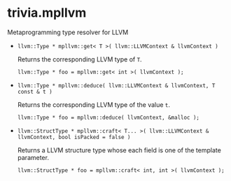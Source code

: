 trivia.mpllvm
=============

Metaprogramming type resolver for LLVM

- `llvm::Type * mpllvm::get< T >( llvm::LLVMContext & llvmContext )`

  Returns the corresponding LLVM type of `T`.

      llvm::Type * foo = mpllvm::get< int >( llvmContext );

- `llvm::Type * mpllvm::deduce( llvm::LLVMContext & llvmContext, T const & t )`

  Returns the corresponding LLVM type of the value `t`.

      llvm::Type * foo = mpllvm::deduce( llvmContext, &malloc );

- `llvm::StructType * mpllvm::craft< T... >( llvm::LLVMContext & llvmContext, bool isPacked = false )`

  Returns a LLVM structure type whose each field is one of the template parameter.

      llvm::StructType * foo = mpllvm::craft< int, int >( llvmContext );

